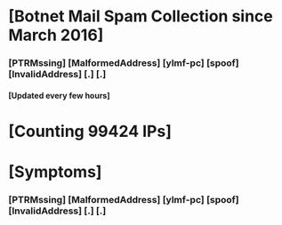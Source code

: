 # [Botnet Mail Spam Collection since March 2016]
### [PTRMssing] [MalformedAddress] [ylmf-pc] [spoof] [InvalidAddress] [.] [.]
#### [Updated every few hours]

# [Counting 99424 IPs]

# [Symptoms] 
###   [PTRMssing] [MalformedAddress] [ylmf-pc] [spoof] [InvalidAddress] [.] [.]
